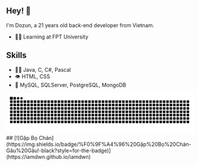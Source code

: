   ## Hey! 👋
I'm Dozun, a 21 years old back-end developer from Vietnam.

- 👨‍💻 Learning at FPT University

## Skills
- 👨‍💻 Java, C, C#, Pascal
- 👁️ HTML, CSS
- 💽 MySQL, SQLServer, PostgreSQL, MongoDB



<picture>
  <source media="(prefers-color-scheme: dark)" srcset="https://github.com/iamdwn/iamdwn/blob/output/github-snake-dark.svg" />
  <source media="(prefers-color-scheme: light)" srcset="https://github.com/iamdwn/iamdwn/blob/output/github-snake.svg" />
  <img alt="github-snake" src="https://github.com/iamdwn/iamdwn/blob/output/github-snake.svg" />
</picture>
##
[![Gặp Bọ Chán](https://img.shields.io/badge/%F0%9F%A4%96%20Gặp%20Bọ%20Chán-Gâu%20Gâu!-black?style=for-the-badge)](https://iamdwn.github.io/iamdwn)
